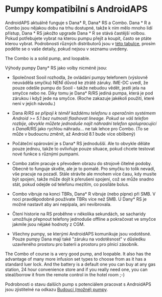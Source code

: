 # Pumpy kompatibilní s AndroidAPS

AndroidAPS aktuálně funguje s Dana* R, Dana* RS a Combo. Dana * R a Combo jsou nějakou dobu na trhu dostupné, takže k nim mělo mnoho lidí přístup, Dana * RS jakožto upgrade Dana * R se stává častější volbou. Pokud potřebujete vybrat na kterou pumpu přejít a koupit, často se ptáte kterou vybrat. Podrobnosti různých distributorů jsou v [této tabulce](https://drive.google.com/open?id=1CRfmmjA-0h_9nkRViP3J9FyflT9eu-a8HeMrhrKzKz0), prosím podělte se o vaše detaily, pokud nejsou v seznamu uvedeny.

The Combo is a solid pump, and loopable.

Výhody pumpy Dany* RS jako volby nicméně jsou:

* Společnost Sooil rozhodla, že ovládání pumpy telefonem (výslovně neuváděla smyčku) NENÍ důvod ke ztrátě záruky. IME-DC uvedl, že pouze odešle pumpu do Sooil - takže nebudou vědět, jestli jela na smyčce nebo ne. Díky tomu je Dana* R/RS jediná pumpa, která je pod zárukou i když jede na smyčce. (Roche zakazuje jakékoli použití, které není v jejich návodu.)

* Dana *R/RS se připojí k téměř každému telefonu s operačním systémem Android >= 5.1 bez nutnosti flashovat lineage. Pokud se váš telefon rozbije, obvykle můžete jednoduše najít náhradní telefon spolupracující s Dana*R/RS jako rychlou náhradu... ne tak lehce pro Combo. (To se může v budoucnu změnit, až Android 8.1 bude více oblíbený)

* Počáteční spárování je s Dana* RS jednodušší. Ale to obvykle děláte pouze jednou, takže to ovlivňuje pouze situace, pokud chcete testovat nové funkce s různými pumpami.

* Combo zatím pracuje s převodem obrazu do strojově čitelné podoby. Obecně to funguje skvěle, ale je to pomalé. Pro smyčku to tolik nevadí, vše pracuje na pozadí. Stále strávíte ale mnohem více času, kdy musíte být spojeni, takže může dojít k přerušení spojení, což se může snadno stát, pokud odejde od telefonu mezitím, co posíláte bolus.

* Combo vibruje na konci TBRs, Dana* R vibruje (nebo pípne) při SMB. V noci pravděpodobně používate TBRs více než SMB. U Dany* RS je možné nastavit aby ani nepípala, ani nevibrovala.

* Čtení historie na RS proběhne v několika sekundách, se sacharidy umožňuje přepnout telefony jednoduše offline a pokračovat ve smyčce jakmile jsou nějaké hodnoty z CGM.

* Všechny pumpy, se kterými AndroidAPS komunikuje jsou vodotěsné. Pouze pumpy Dana mají také "záruku na vodotěsnost" v důsledku uzavřeného prostoru pro baterii a prostoru pro plnicí zásobník.

The Combo of course is a very good pump, and loopable. It also has the advantage of many more infusion set types to choose from as it has a standard luer lock. And the battery is a default one you can buy at any gas station, 24 hour convenience store and if you really need one, you can steal/borrow it from the remote control in the hotel room ;-)

Podrobnosti o stavu dalších pump s potenciálem pracovat s AndroidAPS jsou zjistitelné na odkazu [Budoucí (možné) pumpy](./Future-possible-Pump-Drivers.html).